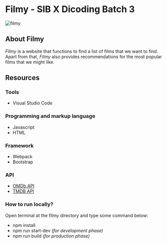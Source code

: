 # Filmy - SIB X Dicoding Batch 3

![filmy](https://user-images.githubusercontent.com/79641595/203778759-1fa1e1d3-b4fb-4c6c-aa09-b47e6d17ef83.png)

## About Filmy
*Filmy* is a website that functions to find a list of films that we want to find. Apart from that, *Filmy* also provides recommendations for the most popular films that we might like.
## Resources

### Tools
- Visual Studio Code

### Programming and markup language
- Javascript
- HTML

### Framework
- Webpack
- Bootstrap

### API
- [OMDb API](https://www.omdbapi.com/)
- [TMDB API](https://www.themoviedb.org/documentation/api)

### How to run locally?
Open terminal at the filmy directory and type some command below:
- npm install
- npm run start-dev *(for development phase)*
- npm run build *(for production phase)*
